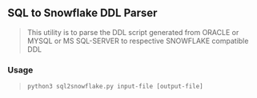 ## SQL to Snowflake DDL Parser

>
> This utility is to parse the DDL script generated from ORACLE or MYSQL or MS SQL-SERVER to respective SNOWFLAKE compatible DDL

### Usage
> ```python3 sql2snowflake.py input-file [output-file]```